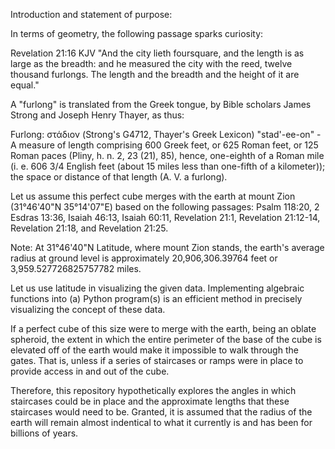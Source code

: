 Introduction and statement of purpose:

In terms of geometry, the following passage sparks curiosity:

Revelation 21:16 KJV "And the city lieth foursquare, and the length is as large as the breadth: 
and he measured the city with the reed, twelve thousand furlongs. The length and the breadth 
and the height of it are equal."

A "furlong" is translated from the Greek tongue, by Bible scholars James Strong and Joseph Henry Thayer, as thus:

Furlong: στάδιον (Strong's G4712, Thayer's Greek Lexicon) "stad'-ee-on" - A measure of length 
comprising 600 Greek feet, or 625 Roman feet, or 125 Roman paces (Pliny, h. n. 2, 23 (21), 85), 
hence, one-eighth of a Roman mile (i. e. 606 3/4 English feet (about 15 miles less than one-fifth 
of a kilometer)); the space or distance of that length (A. V. a furlong).

Let us assume this perfect cube merges with the earth at mount Zion (31°46'40"N 35°14'07"E) based on the following passages:
Psalm 118:20, 2 Esdras 13:36, Isaiah 46:13, Isaiah 60:11, Revelation 21:1, Revelation 21:12-14, Revelation 21:18, and Revelation 21:25.

Note: At 31°46'40"N Latitude, where mount Zion stands, the earth's average radius at ground level is approximately
20,906,306.39764 feet or 3,959.527726825757782 miles.

Let us use latitude in visualizing the given data. Implementing algebraic functions into 
(a) Python program(s) is an efficient method in precisely visualizing the concept of these data.

If a perfect cube of this size were to merge with the earth, being an oblate spheroid, the extent in 
which the entire perimeter of the base of the cube is elevated off of the earth would make it impossible 
to walk through the gates. That is, unless if a series of staircases or ramps were in place to provide 
access in and out of the cube. 

Therefore, this repository hypothetically explores the angles in which staircases could be in place 
and the approximate lengths that these staircases would need to be. Granted, it is assumed that the
radius of the earth will remain almost indentical to what it currently is and has been for billions of years.
